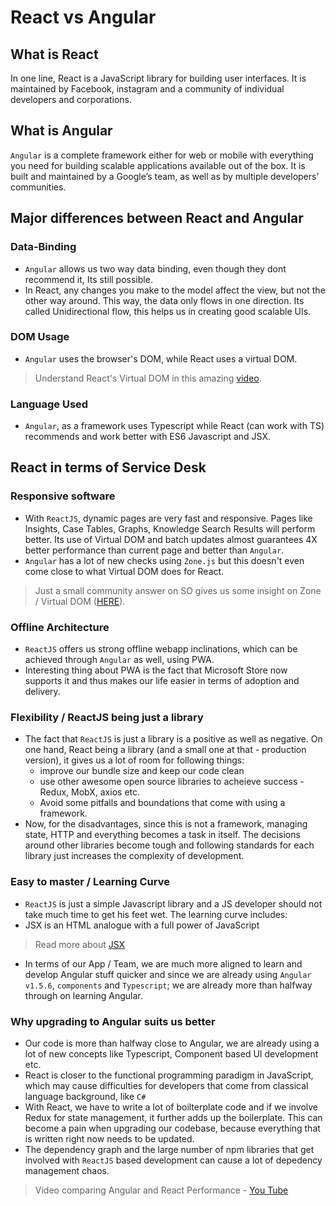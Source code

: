 # React vs Angular

## What is React

In one line, React is a JavaScript library for building user interfaces. It is maintained by Facebook, instagram and a community of individual developers and corporations.

## What is Angular

`Angular` is a complete framework either for web or mobile with everything you need for building scalable applications available out of the box. It is built and maintained by a Google’s team, as well as by multiple developers’ communities.

## Major differences between React and Angular

### Data-Binding

- `Angular` allows us two way data binding, even though they dont recommend it, Its still possible.
- In React, any changes you make to the model affect the view, but not the other way around. This way, the data only flows in one direction. Its called Unidirectional flow, this helps us in creating good scalable UIs.

### DOM Usage

- `Angular` uses the browser's DOM, while React uses a virtual DOM.
> Understand React's Virtual DOM in this amazing [video](https://www.youtube.com/watch?v=-DX3vJiqxm4).

### Language Used

- `Angular`, as a framework uses Typescript while React (can work with TS) recommends and work better with ES6 Javascript and JSX.

## React in terms of Service Desk

### Responsive software

- With `ReactJS`, dynamic pages are very fast and responsive. Pages like Insights, Case Tables, Graphs, Knowledge Search Results will perform better. Its use of Virtual DOM and batch updates almost guarantees 4X better performance than current page and better than `Angular`.
- `Angular` has a lot of new checks using `Zone.js` but this doesn't even come close to what Virtual DOM does for React.
> Just a small community answer on SO gives us some insight on Zone / Virtual DOM ([HERE](https://stackoverflow.com/a/45697321/3711475)).

### Offline Architecture

- `ReactJS` offers us strong offline webapp inclinations, which can be achieved through `Angular` as well, using PWA.
- Interesting thing about PWA is the fact that Microsoft Store now supports it and thus makes our life easier in terms of adoption and delivery.

### Flexibility / ReactJS being just a library

- The fact that `ReactJS` is just a library is a positive as well as negative. On one hand, React being a library (and a small one at that - production version), it gives us a lot of room for following things:
  - improve our bundle size and keep our code clean
  - use other awesome open source libraries to acheieve success - Redux, MobX, axios etc.
  - Avoid some pitfalls and boundations that come with using a framework.
- Now, for the disadvantages, since this is not a framework, managing state, HTTP and everything becomes a task in itself. The decisions around other libraries become tough and following standards for each library just increases the complexity of development.

### Easy to master / Learning Curve

- `ReactJS` is just a simple Javascript library and a JS developer should not take much time to get his feet wet. The learning curve includes:
- JSX is an HTML analogue with a full power of JavaScript
> Read more about [JSX](https://reactjs.org/docs/introducing-jsx.html)

- In terms of our App / Team, we are much more aligned to learn and develop Angular stuff quicker and since we are already using `Angular v1.5.6`, `components` and `Typescript`; we are already more than halfway through on learning Angular.

### Why upgrading to Angular suits us better

- Our code is more than halfway close to Angular, we are already using a lot of new concepts like Typescript, Component based UI development etc.
- React is closer to the functional programming paradigm in JavaScript, which may cause difficulties for developers that come from classical language background, like `C#`
- With React, we have to write a lot of boilterplate code and if we involve Redux for state management, it further adds up the boilerplate. This can become a pain when upgrading our codebase, because everything that is written right now needs to be updated.
- The dependency graph and the large number of npm libraries that get involved with `ReactJS` based development can cause a lot of depedency management chaos.

> Video comparing Angular and React Performance - [You Tube](https://www.youtube.com/watch?time_continue=869&v=-DX3vJiqxm4)
>
